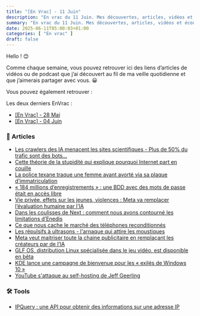 ```yaml
---
title: "[En Vrac] - 11 Juin"
description: "En vrac du 11 Juin. Mes découvertes, articles, vidéos et écoute qui m'ont intéressé et que je veux partager."
summary: "En vrac du 11 Juin. Mes découvertes, articles, vidéos et écoute qui m'ont intéressé et que je veux partager."
date: 2025-06-11T05:00:03+01:00
categories: [ "En vrac" ]
draft: false
---
```


Hello ! 😊

Comme chaque semaine, vous pouvez retrouver ici des liens d’articles de vidéos ou de podcast que j’ai découvert au fil de ma veille quotidienne et que j’aimerais partager avec vous. 😀

Vous pouvez également retrouver :

Les deux derniers EnVrac :
  - [[En Vrac] - 28 Mai](https://blog.victorprouff.fr/en-vracs/2025-05-28-envrac/)
  - [[En Vrac] - 04 Juin](https://blog.victorprouff.fr/en-vracs/2025-06-04-envrac/)

### 📖 Articles
- [Les crawlers des IA menacent les sites scientifiques - Plus de 50% du trafic sont des bots...](https://next.ink/186593/les-crawlers-des-ia-menacent-les-sites-scientifiques/)
- [Cette théorie de la stupidité qui explique pourquoi Internet part en couille](https://korben.info/theorie-stupidite-bonhoeffer-cipolla-algorithmes.html)
- [La police texane traque une femme ayant avorté via sa plaque d’immatriculation](https://next.ink/brief_article/la-police-texane-traque-une-femme-ayant-avorte-via-sa-plaque-dimmatriculation/)
- [« 184 millions d’enregistrements » : une BDD avec des mots de passe était en accès libre](https://next.ink/185630/184-millions-denregistrements-une-bdd-avec-des-mots-de-passe-etait-en-acces-libre/)
- [Vie privée, effets sur les jeunes, violences : Meta va remplacer l’évaluation humaine par l’IA](https://next.ink/186510/vie-privee-effets-sur-les-jeunes-violences-meta-va-remplacer-levaluation-humaine-par-lia/)
- [Dans les coulisses de Next : comment nous avons contourné les limitations d’Enedis](https://next.ink/184872/dans-les-coulisses-de-next-comment-nous-avons-contourne-les-limitations-denedis/)
- [Ce que nous cache le marché des téléphones reconditionnés](https://blog.callot.fr/blog/2024-10/ce-que-nous-cache-le-marche-des-telephones-reconditionnes/)
- [Les répulsifs à ultrasons - l'arnaque qui attire les moustiques](https://korben.info/repulsifs-ultrasons-arnaque-attirent-moustiques.html)
- [Meta veut maitriser toute la chaine publicitaire en remplaçant les créateurs par de l’IA](https://next.ink/186690/meta-veut-maitriser-toute-la-chaine-publicitaire-en-remplacant-les-createurs-par-de-lia/)
- [GLF OS, distribution Linux spécialisée dans le jeu vidéo, est disponible en bêta](https://next.ink/186181/glf-os-distribution-linux-specialisee-dans-le-jeu-video-est-disponible-en-beta/)
- [KDE lance une campagne de bienvenue pour les « exilés de Windows 10 »](https://next.ink/187123/kde-lance-une-campagne-de-bienvenue-pour-les-exiles-de-windows-10/)
- [YouTube s'attaque au self-hosting de Jeff Geerling](https://korben.info/youtube-guerre-self-hosting-jeff-geerling.html)
### 🛠️ Tools
- [IPQuery : une API pour obtenir des informations sur une adresse IP](https://blog.shevarezo.fr/post/2025/06/04/ipquery-api-obtenir-informations-adresse-ip)
